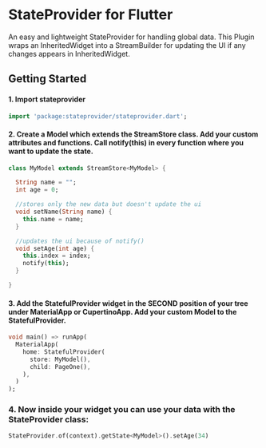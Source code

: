 # StateProvider for Flutter

An easy and lightweight StateProvider for handling global data. This Plugin wraps an InheritedWidget into a StreamBuilder for updating the UI if any changes appears in InheritedWidget.

## Getting Started


#### 1. Import stateprovider

```dart 
import 'package:stateprovider/stateprovider.dart';
```


#### 2. Create a Model which extends the StreamStore class. Add your custom attributes and functions. Call notify(this) in every function where you want to update the state.

```dart
class MyModel extends StreamStore<MyModel> {

  String name = "";
  int age = 0; 

  //stores only the new data but doesn't update the ui
  void setName(String name) {
    this.name = name;
  } 

  //updates the ui because of notify()
  void setAge(int age) {
    this.index = index;
    notify(this);
  }

}
```


#### 3. Add the StatefulProvider widget in the SECOND position of your tree under MaterialApp or CupertinoApp. Add your custom Model to the StatefulProvider.

```dart
void main() => runApp(
  MaterialApp(
    home: StatefulProvider(
      store: MyModel(),
      child: PageOne(),
    ),
  )
);
```


### 4. Now inside your widget you can use your data with the StateProvider class:

```dart
StateProvider.of(context).getState<MyModel>().setAge(34)
```




